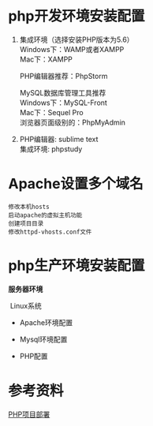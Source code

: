 php开发环境安装配置
======
1.
    集成环境（选择安装PHP版本为5.6）    
    Windows下：WAMP或者XAMPP    
    Mac下：XAMPP       

    PHP编辑器推荐：PhpStorm    

    MySQL数据库管理工具推荐   
    Windows下：MySQL-Front   
    Mac下：Sequel Pro   
    浏览器页面级别的：PhpMyAdmin   
   
2.
     PHP编辑器: sublime text    
     集成环境: phpstudy
     
Apache设置多个域名
==========

    修改本机hosts   
    启动apache的虚拟主机功能   
    创建项目目录   
    修改httpd-vhosts.conf文件  
   
   
php生产环境安装配置
====== 
**服务器环境**

  Linux系统
    
* Apache环境配置

* Mysql环境配置

* PHP配置


参考资料
======

[PHP项目部署](http://blog.csdn.net/wangjingna/article/details/50753229)

